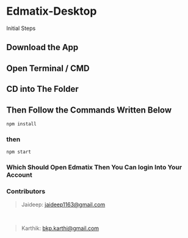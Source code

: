 # Edmatix-Desktop

Initial Steps

## Download the App
## Open Terminal / CMD 
## CD into The Folder
## Then Follow the Commands Written Below

```
npm install
```
 
### then

```
npm start
``` 

### Which Should Open Edmatix Then You Can login Into Your Account 

### Contributors


> Jaideep: jaideep1163@gmail.com
<br>

> Karthik: bkp.karthi@gmail.com
